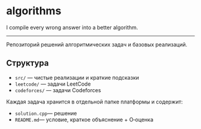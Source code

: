 # algorithms
I compile every wrong answer into a better algorithm.

---

Репозиторий решений алгоритмических задач и базовых реализаций.

## Структура

* `src/`        — чистые реализации и краткие подсказки
* `leetcode/`   — задачи LeetCode
* `codeforces/` — задачи Codeforces

Каждая задача хранится в отдельной папке платформы и содержит:

* `solution.cpp`— решение
* `README.md`— условие, краткое объяснение + O‑оценка
